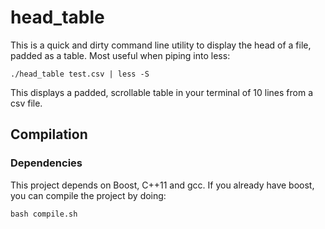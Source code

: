 # head_table
This is a quick and dirty command line utility to display the head of a file, padded as a table. Most useful when piping into less:
```
./head_table test.csv | less -S
```
This displays a padded, scrollable table in your terminal of 10 lines from a csv file.

## Compilation

### Dependencies
This project depends on Boost, C++11 and gcc. If you already have boost, you can compile the project by doing:
```
bash compile.sh
```
